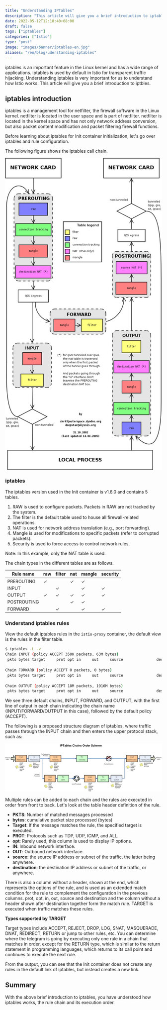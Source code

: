 ```yaml
---
title: "Understanding IPTables"
description: "This article will give you a brief introduction to iptables, its tables and the order of execution."
date: 2022-05-12T12:18:40+08:00
draft: false
tags: ["iptables"]
categories: ["Istio"]
type: "post"
image: "images/banner/iptables-en.jpg"
aliases: "/en/blog/uderstanding-iptables"
---
```


iptables is an important feature in the Linux kernel and has a wide range of applications. iptables is used by default in Istio for transparent traffic hijacking. Understanding iptables is very important for us to understand how Istio works. This article will give you a brief introduction to iptbles.

## iptables introduction

iptables is a management tool for netfilter, the firewall software in the Linux kernel. netfilter is located in the user space and is part of netfilter. netfilter is located in the kernel space and has not only network address conversion, but also packet content modification and packet filtering firewall functions.

Before learning about iptables for Init container initialization, let's go over iptables and rule configuration.

The following figure shows the iptables call chain.

![iptables 调用链](iptables.jpg)

### iptables

The iptables version used in the Init container is v1.6.0 and contains 5 tables.

1. RAW is used to configure packets. Packets in RAW are not tracked by the system.
2. The filter is the default table used to house all firewall-related operations.
3. NAT is used for network address translation (e.g., port forwarding).
4. Mangle is used for modifications to specific packets (refer to corrupted packets).
5. Security is used to force access to control network rules.

Note: In this example, only the NAT table is used.

The chain types in the different tables are as follows.

| Rule name   | raw  | filter | nat  | mangle | security |
| ----------- | ---- | ------ | ---- | ------ | -------- |
| PREROUTING  | ✓    |        | ✓    | ✓      |          |
| INPUT       |      | ✓      |      | ✓      | ✓        |
| OUTPUT      | ✓    | ✓      | ✓    | ✓      | ✓        |
| POSTROUTING |      |        | ✓    | ✓      |          |
| FORWARD     |      | ✓      |      | ✓      | ✓        |

### Understand iptables rules

View the default iptables rules in the `istio-proxy` container, the default view is the rules in the filter table.

```bash
$ iptables -L -v
Chain INPUT (policy ACCEPT 350K packets, 63M bytes)
 pkts bytes target     prot opt in     out     source               destination

Chain FORWARD (policy ACCEPT 0 packets, 0 bytes)
 pkts bytes target     prot opt in     out     source               destination

Chain OUTPUT (policy ACCEPT 18M packets, 1916M bytes)
 pkts bytes target     prot opt in     out     source               destination
```

We see three default chains, INPUT, FORWARD, and OUTPUT, with the first line of output in each chain indicating the chain name (INPUT/FORWARD/OUTPUT in this case), followed by the default policy (ACCEPT).

The following is a proposed structure diagram of iptables, where traffic passes through the INPUT chain and then enters the upper protocol stack, such as:

![iptables chains](iptables-chains.jpg)

Multiple rules can be added to each chain and the rules are executed in order from front to back. Let's look at the table header definition of the rule.

- **PKTS**: Number of matched messages processed
- **bytes**: cumulative packet size processed (bytes)
- **Target**: If the message matches the rule, the specified target is executed.
- **PROT**: Protocols such as TDP, UDP, ICMP, and ALL.
- **opt**: Rarely used, this column is used to display IP options.
- **IN**: Inbound network interface.
- **OUT**: Outbound network interface.
- **source**: the source IP address or subnet of the traffic, the latter being anywhere.
- **destination**: the destination IP address or subnet of the traffic, or anywhere.

There is also a column without a header, shown at the end, which represents the options of the rule, and is used as an extended match condition for the rule to complement the configuration in the previous columns. prot, opt, in, out, source and destination and the column without a header shown after destination together form the match rule. TARGET is executed when traffic matches these rules.

**Types supported by TARGET**

Target types include ACCEPT, REJECT, DROP, LOG, SNAT, MASQUERADE, DNAT, REDIRECT, RETURN or jump to other rules, etc. You can determine where the telegram is going by executing only one rule in a chain that matches in order, except for the RETURN type, which is similar to the return statement in programming languages, which returns to its call point and continues to execute the next rule.

From the output, you can see that the Init container does not create any rules in the default link of iptables, but instead creates a new link.

## Summary

With the above brief introduction to iptables, you have understood how iptables works, the rule chain and its execution order.
